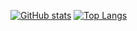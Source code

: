 [![GitHub stats](https://github-readme-stats.vercel.app/api?username=olifirovai&show_icons=true&theme=vue)](https://github.com/anuraghazra/github-readme-stats)
[![Top Langs](https://github-readme-stats.vercel.app/api/top-langs/?username=olifirovai&layout=compact&theme=vue)](https://github.com/anuraghazra/github-readme-stats)
